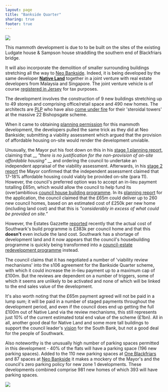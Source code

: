 ```yaml
---
layout: page
title: "Bankside Quarter"
sharing: true
footer: true
---
```

![](http://crappistmartin.github.io/images/ludgate_sampson3.png)

This mammoth development is due to to be built on the sites of the existing Ludgate house & Sampson house straddling the southern end of Blackfriars bridge. 

It will also incorporate the demolition of smaller surrounding buildings stretching all the way to [Neo Bankside](/neo-bankside). Indeed, it is being developed by the same developer [__Native Land__](http://www.native-land.com/news/international-consortium-to-buy-london-south-bank-site-for-308m) together in a joint venture with real estate developers from Malaysia and Singapore. The joint venture vehicle is of course [registered in Jersey](http://www.amcorpproperties.com/html/details.aspx?ID=6&PID=31&NID=121&Type=News) for tax purposes. 

The development involves the construction of 9 new buildings stretching up to 49 storeys and comprising office/retail space and 490 new homes. The architects are [PLP](http://www.plparchitecture.com/) who have also [come under fire](http://www.theguardian.com/artanddesign/2015/jun/30/22-bishopgate-skyscraper-london-skyline-development) for their 'steroidal towers' at the massive 22 Bishopsgate scheme. 

When it came to obtaining [planning permission](http://planbuild.southwark.gov.uk:8190/online-applications/applicationDetails.do?activeTab=externalDocuments&keyVal=_STHWR_DCAPR_9547808) for this mammoth development, the developers pulled the same trick as they did at Neo Bankside; submitting a viability assessment which argued that the provision of affordable housing on-site would render the development unviable. 

Unusually, the Mayor put his foot down on this in his [stage 1 planning report](https://www.london.gov.uk/sites/default/files/planning_decisions-sampson_house_%26_ludgate_house_report.pdf), claiming that __ _"there is no justification for the non-provision of on-site affordable housing"_ __ and ordering the council to undertake an independent appraisal of the viability assessment. Afterwards, in his [stage 2 report](http://planbuild.southwark.gov.uk/documents/?GetDocument=%7b%7b%7b!7LS6%2bHqepPJHfPwk9YyJ%2fw%3d%3d!%7d%7d%7d) the Mayor confirmed that the independent assessment claimed that 17-18% affordable housing could viably be provided on-site (para 11). However, the council's preferred option was to accept an in-lieu payment totalling £65m, which would allow the council to help fund its (over)ambitious [council house building programme](https://www.southwarknews.co.uk/news/council-admits-will-miss-target-build-1500-new-council-homes-2018/). In its [planning report](http://moderngov.southwark.gov.uk/documents/s41084/Report.pdf) for the application, the council claimed that the £65m could deliver up to 260 new council homes, based on an estimated cost of £250k per new home (including land cost) and that this is _"considerably in excess of what could be provided on site."_

However, the Estates Gazzette [reported](http://www.estatesgazette.com/blogs/london-residential-research/2015/07/costs-southwark-council-528149-build-council-flat/) recently that the actual cost of Southwark's build programme is £383k per council home and that this __doesn't__ even include the land cost. Southwark has a shortage of development land and it now appears that the council's housebuilding programme is quickly being transformed into a [council-estate redevelopment programme](http://crappistmartin.github.io/blog/2015/07/18/all-is-to-be-revealed/) instead.

The council claims that it has negotiated a number of 'viability review mechanisms' into the s106 agreement for the Bankside Quarter scheme, with which it could increase the in-lieu payment up to a maximum cap of £100m. But the reviews are dependent on a number of triggers, some of which it seems are unlikely to be activated and none of which will be linked to the end sales value of the development.  

It's also worth noting that the £65m payment agreed will not be paid in a lump sum; it will be paid in a number of staged payments throughout the development period, and even if the council does end up getting the full £100m out of Native Land via the review mechanisms, this still represents just 10% of the current estimated total end value of the scheme (£1bn). All in all, another good deal for Native Land and some more tall buildings to support the council leader's [vision](http://www.estatesgazette.com/blogs/london-residential-research/2010/10/investing-in-southwark/) for the South Bank, but not a good deal for the people of Southwark.  

Also noteworthy is the unusually high number of parking spaces permitted in this development - 40% of the flats will have a parking space (196 new parking spaces). Added to the 110 new parking spaces at [One Blackfriars](/one-blackfriars) and 87 spaces at [Neo Bankside](/neo-bankside) it makes a mockery of the Mayor's and the council's zero parking policy for new zone 1 developments. These developments combined comprise 981 new homes of which 393 will have parking spaces.

![](http://crappistmartin.github.io/images/ludgate_sampson.png)

 


